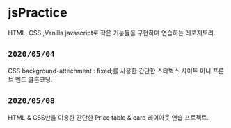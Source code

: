 # jsPractice

HTML, CSS ,Vanilla javascript로 작은 기능들을 구현하며 연습하는 레포지토리.
 
 ## `2020/05/04`
 CSS background-attechment : fixed;를 사용한 간단한 스타벅스 사이트 미니 프론트 엔드 클론코딩.

 ## `2020/05/08`

 HTML & CSS만을 이용한 간단한 Price table & card 레이아웃 연습 프로젝트.